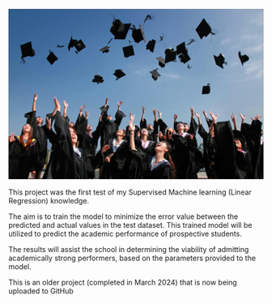 ![Alt Text](./Images/pexels-pixabay-267885.jpg)

This project was the first test of my Supervised Machine learning (Linear Regression) knowledge.

The aim is to train the model to minimize the error value between the predicted and actual values in the test dataset. This trained model will be utilized to predict the academic performance of prospective students.

The results will assist the school in determining the viability of admitting academically strong performers, based on the parameters provided to the model.

This is an older project (completed in March 2024) that is now being uploaded to GitHub